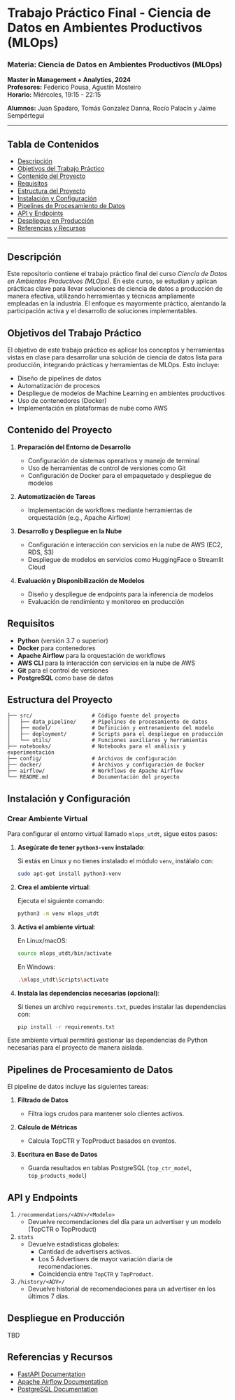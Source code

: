# Trabajo Práctico Final - Ciencia de Datos en Ambientes Productivos (MLOps)

### Materia: Ciencia de Datos en Ambientes Productivos (MLOps)
**Master in Management + Analytics, 2024**  
**Profesores:** Federico Pousa, Agustín Mosteiro  
**Horario:** Miércoles, 19:15 - 22:15


**Alumnos:** Juan Spadaro, Tomás Gonzalez Danna, Rocío Palacín y Jaime Sempértegui 


---

## Tabla de Contenidos
- [Descripción](#descripción)
- [Objetivos del Trabajo Práctico](#objetivos-del-trabajo-práctico)
- [Contenido del Proyecto](#contenido-del-proyecto)
- [Requisitos](#requisitos)
- [Estructura del Proyecto](#estructura-del-proyecto)
- [Instalación y Configuración](#instalación-y-configuración)
- [Pipelines de Procesamiento de Datos](#pipelines-de-procesamiento-de-datos)
- [API y Endpoints](#api-y-endpoints)
- [Despliegue en Producción](#despliegue-en-producción)
- [Referencias y Recursos](#referencias-y-recursos)


---

## Descripción

Este repositorio contiene el trabajo práctico final del curso *Ciencia de Datos en Ambientes Productivos (MLOps)*. En este curso, se estudian y aplican prácticas clave para llevar soluciones de ciencia de datos a producción de manera efectiva, utilizando herramientas y técnicas ampliamente empleadas en la industria. El enfoque es mayormente práctico, alentando la participación activa y el desarrollo de soluciones implementables.

## Objetivos del Trabajo Práctico

El objetivo de este trabajo práctico es aplicar los conceptos y herramientas vistas en clase para desarrollar una solución de ciencia de datos lista para producción, integrando prácticas y herramientas de MLOps. Esto incluye:

- Diseño de pipelines de datos
- Automatización de procesos
- Despliegue de modelos de Machine Learning en ambientes productivos
- Uso de contenedores (Docker)
- Implementación en plataformas de nube como AWS

## Contenido del Proyecto

1. **Preparación del Entorno de Desarrollo**
   - Configuración de sistemas operativos y manejo de terminal
   - Uso de herramientas de control de versiones como Git
   - Configuración de Docker para el empaquetado y despliegue de modelos

2. **Automatización de Tareas**
   - Implementación de workflows mediante herramientas de orquestación (e.g., Apache Airflow)

3. **Desarrollo y Despliegue en la Nube**
   - Configuración e interacción con servicios en la nube de AWS (EC2, RDS, S3)
   - Despliegue de modelos en servicios como HuggingFace o Streamlit Cloud

4. **Evaluación y Disponibilización de Modelos**
   - Diseño y despliegue de endpoints para la inferencia de modelos
   - Evaluación de rendimiento y monitoreo en producción

## Requisitos

- **Python** (versión 3.7 o superior)
- **Docker** para contenedores
- **Apache Airflow** para la orquestación de workflows
- **AWS CLI** para la interacción con servicios en la nube de AWS
- **Git** para el control de versiones
- **PostgreSQL** como base de datos


## Estructura del Proyecto

```plaintext
├── src/                   # Código fuente del proyecto
│   ├── data_pipeline/     # Pipelines de procesamiento de datos
│   ├── model/             # Definición y entrenamiento del modelo
│   ├── deployment/        # Scripts para el despliegue en producción
│   └── utils/             # Funciones auxiliares y herramientas
├── notebooks/             # Notebooks para el análisis y experimentación
├── config/                # Archivos de configuración
├── docker/                # Archivos y configuración de Docker
├── airflow/               # Workflows de Apache Airflow
└── README.md              # Documentación del proyecto
```

## Instalación y Configuración

### Crear Ambiente Virtual

Para configurar el entorno virtual llamado `mlops_utdt`, sigue estos pasos:

1. **Asegúrate de tener `python3-venv` instalado**:
   
   Si estás en Linux y no tienes instalado el módulo `venv`, instálalo con:
   ```bash
   sudo apt-get install python3-venv

3. **Crea el ambiente virtual**:

   Ejecuta el siguiente comando:
   ```bash
   python3 -m venv mlops_utdt

4. **Activa el ambiente virtual**:

   En Linux/macOS:
   ```bash
   source mlops_utdt/bin/activate
   ```
   En Windows:
   ```bash
   .\mlops_utdt\Scripts\activate
   ```

5. **Instala las dependencias necesarias (opcional)**:

   Si tienes un archivo `requirements.txt`, puedes instalar las dependencias con:
   ```bash
   pip install -r requirements.txt
   ```

Este ambiente virtual permitirá gestionar las dependencias de Python necesarias para el proyecto de manera aislada.

 ## Pipelines de Procesamiento de Datos

El pipeline de datos incluye las siguientes tareas:

1. **Filtrado de Datos**
   - Filtra logs crudos para mantener solo clientes activos.

2. **Cálculo de Métricas**
   - Calcula TopCTR y TopProduct basados en eventos.

3. **Escritura en Base de Datos**
   - Guarda resultados en tablas PostgreSQL (`top_ctr_model`, `top_products_model`)

 ## API y Endpoints
 
1. `/recommendations/<ADV>/<Modelo>`
   - Devuelve recomendaciones del día para un advertiser y un modelo (TopCTR o TopProduct)
2. `stats`
   - Devuelve estadísticas globales:
      - Cantidad de advertisers activos.
      - Los 5 Advertisers de mayor variación diaria de recomendaciones.
      - Coincidencia entre `TopCTR` y `TopProduct`. 
3. `/history/<ADV>/`
   - Devuelve historial de recomendaciones para un advertiser en los últimos 7 días.

 ## Despliegue en Producción

 TBD

 ## Referencias y Recursos

 - [FastAPI Documentation](https://fastapi.tiangolo.com/)
 - [Apache Airflow Documentation](https://airflow.apache.org/docs/)
 - [PostgreSQL Documentation](https://www.postgresql.org/docs/)
